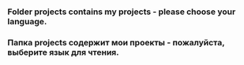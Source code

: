 ### Folder **projects** contains my projects - please choose your language.
### Папка **projects** содержит мои проекты - пожалуйста, выберите язык для чтения.
